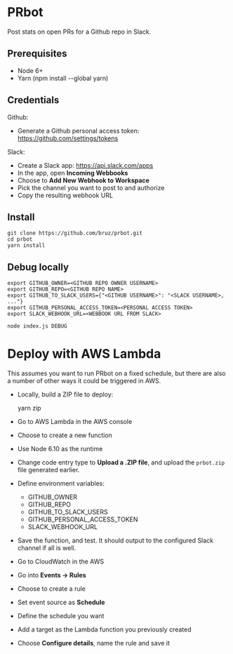 # PRbot

Post stats on open PRs for a Github repo in Slack.

## Prerequisites

* Node 6+
* Yarn (npm install --global yarn)

## Credentials

Github:

* Generate a Github personal access token: https://github.com/settings/tokens

Slack:

* Create a Slack app: https://api.slack.com/apps
* In the app, open **Incoming Webbooks**
* Choose to **Add New Webhook to Workspace**
* Pick the channel you want to post to and authorize
* Copy the resulting webhook URL

## Install

    git clone https://github.com/bruz/prbot.git
    cd prbot
    yarn install

## Debug locally

    export GITHUB_OWNER=<GITHUB REPO OWNER USERNAME>
    export GITHUB_REPO=<GITHUB REPO NAME>
    export GITHUB_TO_SLACK_USERS={"<GITHUB USERNAME>": "<SLACK USERNAME>, ..."}
    export GITHUB_PERSONAL_ACCESS_TOKEN=<PERSONAL ACCESS TOKEN>
    export SLACK_WEBHOOK_URL=<WEBBOOK URL FROM SLACK>

    node index.js DEBUG

# Deploy with AWS Lambda

This assumes you want to run PRbot on a fixed schedule, but there are also a number of other ways it could be triggered in AWS.

* Locally, build a ZIP file to deploy:

    yarn zip

* Go to AWS Lambda in the AWS console
* Choose to create a new function
* Use Node 6.10 as the runtime
* Change code entry type to **Upload a .ZIP file**, and upload the `prbot.zip` file generated earlier.
* Define environment variables:
  * GITHUB_OWNER
  * GITHUB_REPO
  * GITHUB_TO_SLACK_USERS
  * GITHUB_PERSONAL_ACCESS_TOKEN
  * SLACK_WEBHOOK_URL
* Save the function, and test. It should output to the configured Slack channel if all is well.
* Go to CloudWatch in the AWS
* Go into **Events -> Rules**
* Choose to create a rule
* Set event source as **Schedule**
* Define the schedule you want
* Add a target as the Lambda function you previously created
* Choose **Configure details**, name the rule and save it
